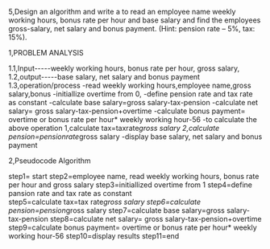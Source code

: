 5,Design an algorithm and write a to read an employee name weekly working hours, bonus rate per hour and base salary and find the employees gross-salary, net salary and bonus payment. (Hint: pension rate – 5%, tax: 15%).

1,PROBLEM ANALYSIS 

1.1,Input-----weekly working hours, bonus rate per hour, gross salary,
1.2,output-----base salary, net salary and bonus payment 
1.3,operation/process
    -read weekly working hours,employee name,gross salary,bonus
	-initiallize overtime from 0,
	-define pension rate and tax rate as constant 
    -calculate base salary=gross salary-tax-pension 
    -calculate net salary= gross salary-tax-pension+overtime 
    -calculate bonus payment= overtime or bonus rate per hour* weekly working hour-56 
    -to calculate the above operation
     1,calculate tax=taxrate*gross salary
     2,calculate pension=pensionrate*gross salary
    -display base salary, net salary and bonus payment 
 
2,Pseudocode Algorithm 

step1= start 
step2=employee name, read weekly working hours, bonus rate per hour and gross salary 
step3=initiallized overtime from 1
step4=define pansion rate and tax rate as constant  
step5=calculate tax=tax rate*gross salary
step6=calculate pension=pension*gross salary
step7=calculate base salary=gross salary-tax-pension
step8=calculate net salary= gross salary-tax-pension+overtime 
step9=calculate bonus payment= overtime or bonus rate per hour* weekly working hour-56 
step10=display results 
step11=end 
